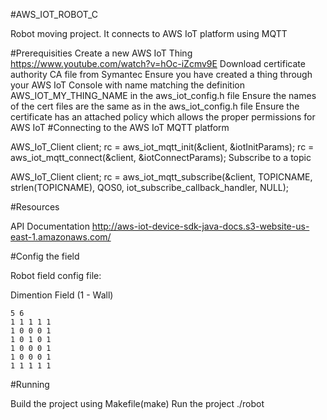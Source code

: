 #AWS_IOT_ROBOT_C

Robot moving project. It connects to AWS IoT platform using MQTT



#Prerequisities
Create a new AWS IoT Thing https://www.youtube.com/watch?v=hOc-iZcmv9E
Download certificate authority CA file from Symantec
Ensure you have created a thing through your AWS IoT Console with name matching the definition AWS_IOT_MY_THING_NAME in the aws_iot_config.h file
Ensure the names of the cert files are the same as in the aws_iot_config.h file
Ensure the certificate has an attached policy which allows the proper permissions for AWS IoT
#Connecting to the AWS IoT MQTT platform

  AWS_IoT_Client client;
  rc = aws_iot_mqtt_init(&client, &iotInitParams);
  rc = aws_iot_mqtt_connect(&client, &iotConnectParams);
Subscribe to a topic

  AWS_IoT_Client client;
  rc = aws_iot_mqtt_subscribe(&client, TOPICNAME, strlen(TOPICNAME), QOS0, iot_subscribe_callback_handler, NULL);
  
#Resources

API Documentation
http://aws-iot-device-sdk-java-docs.s3-website-us-east-1.amazonaws.com/

#Config the field

Robot field config file:

Dimention
Field (1 - Wall)
````
5 6
1 1 1 1 1 
1 0 0 0 1
1 0 1 0 1
1 0 0 0 1
1 0 0 0 1
1 1 1 1 1
````  
#Running

Build the project using Makefile(make)
Run the project
./robot
